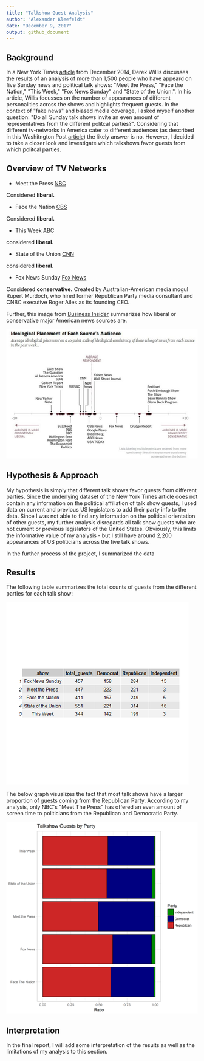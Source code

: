 ```yaml
---
title: "Talkshow Guest Analysis"
author: "Alexander Kleefeldt"
date: "December 9, 2017"
output: github_document
---
```







## Background 

In a New York Times [article](https://www.nytimes.com/2014/09/06/upshot/looking-for-john-mccain-try-a-sunday-morning-show.html) from December 2014, Derek Willis discusses the results of an analysis of more than 1,500 people who have appeard on five Sunday news and political talk shows: "Meet the Press," "Face the Nation," "This Week," "Fox News Sunday" and "State of the Union.". In his article, Willis focusses on the number of appearances of different personalities across the shows and highlights frequent guests. In the context of  "fake news" and biased media coverage, I asked myself another question: "Do all Sunday talk shows invite an even amount of representatives from the different politcal parties?". Considering that different tv-networks in America cater to different audiences (as described in this Washitngton Post [article](https://www.washingtonpost.com/news/the-fix/wp/2014/10/21/lets-rank-the-media-from-liberal-to-conservative-based-on-their-audiences/?utm_term=.c9a030a0aafbConsidering)) the likely answer is no. However, I decided to take a closer look and investigate which talkshows favor guests from which politcal parties. 

## Overview of TV Networks  

* Meet the Press [NBC](https://en.wikipedia.org/wiki/NBC)  

Considered **liberal.** 

* Face the Nation [CBS](https://en.wikipedia.org/wiki/CBS)  

Considered **liberal.**

* This Week [ABC](https://en.wikipedia.org/wiki/ABC_News) 

considered **liberal.** 

* State of the Union [CNN](https://en.wikipedia.org/wiki/CNN)  

considered **liberal.**

* Fox News Sunday [Fox News](https://en.wikipedia.org/wiki/Fox_News) 

Considered **conservative.** Created by Australian-American media mogul Rupert Murdoch, who hired former Republican Party media consultant and CNBC executive Roger Ailes as its founding CEO.


Further, this image from [Business Insider](http://www.businessinsider.com/what-your-preferred-news-outlet-says-about-your-political-ideology-2014-10) summarizes how liberal or conservative major American news sources are.

![graph](../raw_data/news_ideology.JPG)


## Hypothesis & Approach

My hypothesis is simply that different talk shows favor guests from different parties. Since the underlying dataset of the New York Times article does not contain any information on the political affiliation of talk show guests, I used data on current and previous US legislators to add their party info to the data. Since I was not able to find any information on the political orientation of other guests, my further analysis disregards all talk show guests who are not current or previous legislators of the United States. Obviously, this limits the informative value of my analysis  - but I still have around 2,200 appearances of US politicians across the five talk shows. 

In the further process of the projcet, I summarized the data 


## Results

The following table summarizes the total counts of guests from the different parties for each talk show: 

![plot of chunk unnamed-chunk-1](../results/summary_counts.png)

The below graph visualizes the fact that most talk shows have a larger proportion of guests coming from the Republican Party. According to my analysis, only NBC's "Meet The Press" has offered an even amount of screen time to politicians from the Republican and Democratic Party.

![plot of chunk unnamed-chunk-2](../results/ratio_plot.png)

## Interpretation 

In the final report, I will add some interpretation of the results as well as the limitations of my analysis to this section. 
